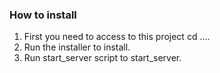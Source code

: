 ### How to install

1. First you need to access to this project cd ....
2. Run the installer to install.
3. Run start_server script to start_server.
